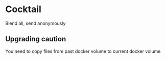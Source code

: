 # Cocktail

Blend all, send anonymously

## Upgrading caution

You need to copy files from past docker volume to current docker volume

